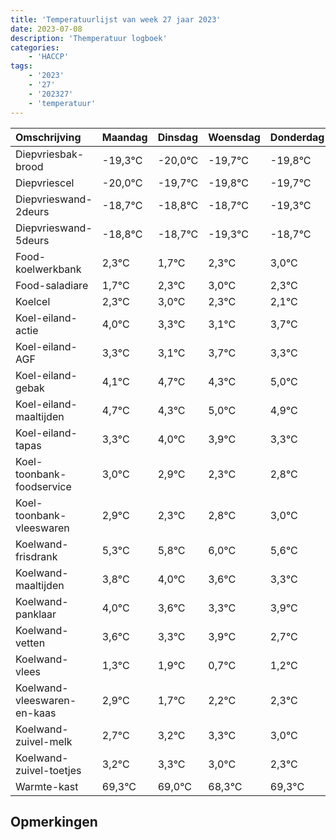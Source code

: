 ```yaml
---
title: 'Temperatuurlijst van week 27 jaar 2023'
date: 2023-07-08
description: 'Themperatuur logboek'
categories:
    - 'HACCP'
tags:
    - '2023'
    - '27'
    - '202327'
    - 'temperatuur'
---
```

|Omschrijving|Maandag|Dinsdag|Woensdag|Donderdag|Vrijdag|Zaterdag|Zondag|
|:---|:---|:---|:---|:---|:---|:---|:---|
|Diepvriesbak-brood|-19,3°C|-20,0°C|-19,7°C|-19,8°C|-19,7°C|-20,3°C| |
|Diepvriescel|-20,0°C|-19,7°C|-19,8°C|-19,7°C|-20,3°C|-19,7°C| |
|Diepvrieswand-2deurs|-18,7°C|-18,8°C|-18,7°C|-19,3°C|-18,7°C|-18,0°C| |
|Diepvrieswand-5deurs|-18,8°C|-18,7°C|-19,3°C|-18,7°C|-18,0°C|-18,7°C| |
|Food-koelwerkbank|2,3°C|1,7°C|2,3°C|3,0°C|2,3°C|2,1°C| |
|Food-saladiare|1,7°C|2,3°C|3,0°C|2,3°C|2,1°C|2,7°C| |
|Koelcel|2,3°C|3,0°C|2,3°C|2,1°C|2,7°C|2,3°C| |
|Koel-eiland-actie|4,0°C|3,3°C|3,1°C|3,7°C|3,3°C|4,0°C| |
|Koel-eiland-AGF|3,3°C|3,1°C|3,7°C|3,3°C|4,0°C|3,9°C| |
|Koel-eiland-gebak|4,1°C|4,7°C|4,3°C|5,0°C|4,9°C|4,3°C| |
|Koel-eiland-maaltijden|4,7°C|4,3°C|5,0°C|4,9°C|4,3°C|4,8°C| |
|Koel-eiland-tapas|3,3°C|4,0°C|3,9°C|3,3°C|3,8°C|4,0°C| |
|Koel-toonbank-foodservice|3,0°C|2,9°C|2,3°C|2,8°C|3,0°C|2,6°C| |
|Koel-toonbank-vleeswaren|2,9°C|2,3°C|2,8°C|3,0°C|2,6°C|2,3°C| |
|Koelwand-frisdrank|5,3°C|5,8°C|6,0°C|5,6°C|5,3°C|5,9°C| |
|Koelwand-maaltijden|3,8°C|4,0°C|3,6°C|3,3°C|3,9°C|2,7°C| |
|Koelwand-panklaar|4,0°C|3,6°C|3,3°C|3,9°C|2,7°C|3,2°C| |
|Koelwand-vetten|3,6°C|3,3°C|3,9°C|2,7°C|3,2°C|3,3°C| |
|Koelwand-vlees|1,3°C|1,9°C|0,7°C|1,2°C|1,3°C|1,0°C| |
|Koelwand-vleeswaren-en-kaas|2,9°C|1,7°C|2,2°C|2,3°C|2,0°C|1,3°C| |
|Koelwand-zuivel-melk|2,7°C|3,2°C|3,3°C|3,0°C|2,3°C|3,3°C| |
|Koelwand-zuivel-toetjes|3,2°C|3,3°C|3,0°C|2,3°C|3,3°C|3,3°C| |
|Warmte-kast|69,3°C|69,0°C|68,3°C|69,3°C|69,3°C|69,6°C| |

## Opmerkingen


